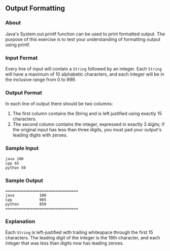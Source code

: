## Output Formatting

### About

Java's System.out.printf function can be used to print formatted output. The purpose of this exercise is to test your
understanding of formatting output using printf.

### Input Format

Every line of input will contain a ```String``` followed by an integer.
Each ```String``` will have a maximum of 10 alphabetic characters, and each integer will be in the inclusive range from
0 to 999.

### Output Format

In each line of output there should be two columns:

1. The first column contains the String and is left justified using exactly 15 characters.
2. The second column contains the integer, expressed in exactly 3 digits; if the original input has less than three
   digits, you must pad your output's leading digits with zeroes.

### Sample Input

```
java 100
cpp 65
python 50
```

### Sample Output

```
================================
java           100 
cpp            065 
python         050 
================================
```

### Explanation

Each ```String``` is left-justified with trailing whitespace through the first 15 characters. The leading digit of the
integer is the 16th character, and each integer that was less than digits now has leading zeroes.

